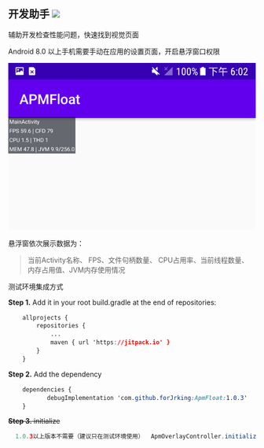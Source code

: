 ## 开发助手 [![](https://jitpack.io/v/forJrking/ApmFloat.svg)](https://jitpack.io/#forJrking/ApmFloat)

辅助开发检查性能问题，快速找到视觉页面

Android 8.0 以上手机需要手动在应用的设置页面，开启悬浮窗口权限

<img src="Screenshot_20200708-180228.png" alt="png"/>

悬浮窗依次展示数据为：

>当前Activity名称、
FPS、文件句柄数量、
CPU占用率、当前线程数量、
内存占用值、JVM内存使用情况

测试环境集成方式

**Step 1.** Add it in your root build.gradle at the end of repositories:

```css
	allprojects {
		repositories {
			...
			maven { url 'https://jitpack.io' }
		}
	}
```

**Step 2.** Add the dependency

```css
	dependencies {
	       debugImplementation 'com.github.forJrking:ApmFloat:1.0.3'
	}
```

~~**Step 3.** initialize~~

```java
  1.0.3以上版本不需要（建议只在测试环境使用）  ApmOverlayController.initialize(context,isDebug);
```
